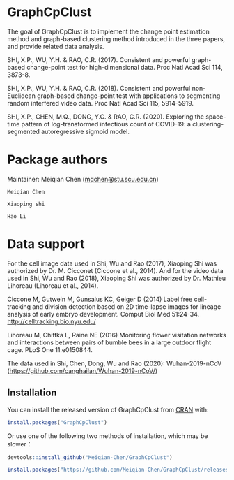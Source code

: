 
# GraphCpClust

<!-- badges: start -->
<!-- badges: end -->

The goal of GraphCpClust is to implement the change point estimation method and graph-based clustering method introduced in the three papers, and provide related data analysis.

SHI, X.P., WU, Y.H. & RAO, C.R. (2017). Consistent and powerful graph-based change-point test for high-dimensional data. Proc Natl Acad Sci 114, 3873-8.

SHI, X.P., WU, Y.H. & RAO, C.R. (2018). Consistent and powerful non-Euclidean graph-based change-point test with applications to segmenting random interfered video data. Proc Natl Acad Sci 115, 5914-5919.

SHI, X.P., CHEN, M.Q., DONG, Y.C. & RAO, C.R. (2020). Exploring the space-time pattern of log-transformed infectious count of COVID-19: a clustering-segmented autoregressive sigmoid model.

# Package authors

Maintainer: Meiqian Chen (mqchen@stu.scu.edu.cn)

    Meiqian Chen
    
    Xiaoping shi
    
    Hao Li

# Data support

For the cell image data used in Shi, Wu and Rao (2017), Xiaoping Shi was authorized by Dr. M. Cicconet (Ciccone et al., 2014). And for the video data used in Shi, Wu and Rao (2018), Xiaoping Shi was authorized by Dr. Mathieu Lihoreau (Lihoreau et al., 2014).

Ciccone M, Gutwein M, Gunsalus KC, Geiger D (2014) Label free cell-tracking and division detection based on 2D time-lapse images for lineage analysis of early embryo development. Comput Biol Med 51:24-34. http://celltracking.bio.nyu.edu/

Lihoreau M, Chittka L, Raine NE (2016) Monitoring flower visitation networks and interactions between pairs of bumble bees in a large outdoor flight cage. PLoS One 11:e0150844.

The data used in Shi, Chen, Dong, Wu and Rao (2020): Wuhan-2019-nCoV (https://github.com/canghailan/Wuhan-2019-nCoV/)

## Installation

You can install the released version of GraphCpClust from [CRAN](https://CRAN.R-project.org) with:

``` r
install.packages("GraphCpClust")
```
Or use one of the following two methods of installation, which may be slower：
```r
devtools::install_github("Meiqian-Chen/GraphCpClust")
```
```r
install.packages("https://github.com/Meiqian-Chen/GraphCpClust/releases/download/v1.0/GraphCpClust_1.0.tar.gz",repos = NULL,type="source")
```

